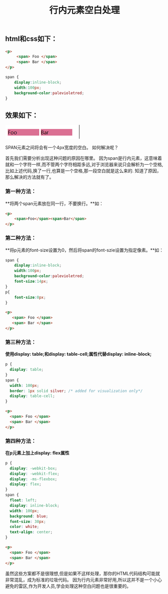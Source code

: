 ﻿---
published: true
layout: post
title: 行内元素空白处理
---
##  html和css如下：

```html
<p>
	 <span> Foo </span>
	 <span> Bar </span>
</p>
```

```css
span { 
    display:inline-block;
    width:100px;
    background-color:palevioletred;
}
```

## 效果如下：

![image](https://github.com/icodeajk/icodeajk.github.io/raw/master/images/2018-04-21.png)

SPAN元素之间将会有一个4px宽度的空白。
如何解决呢？

首先我们需要分析出现这种问题的原因在哪里。
因为span是行内元素，这意味着就和一个字符一样,而不管两个字符相距多远,对于浏览器来说只会解析为一个空格, 比如上述代码,换了一行,也算是一个空格,那一段空白就是这么来的.
知道了原因，那么解决的方法就有了。

### 第一种方法：
**将两个span元素放在同一行，不要换行。**如：

```html
<p>
    <span>Foo</span><span>Bar</span>
</p>
```

### 第二种方法：
**将p元素的font-size设置为0，然后将span的font-szie设置为指定像素。**如：

```css
span { 
    display:inline-block;
    width:100px;
    background-color:palevioletred;
    font-size:14px;
}
p{
    font-size:0px;
}
```

```html
<p>
   <span> Foo </span>
   <span> Bar </span>
</p>
```

### 第三种方法：
**使用display: table;和display: table-cell;属性代替display: inline-block;**

```css
p {
  display: table;
}
span {
  width: 100px;
  border: 1px solid silver; /* added for visualization only*/
  display: table-cell;
}
```

```html
<p>
  <span> Foo </span>
  <span> Bar </span>
</p>
```

### 第四种方法：
**在p元素上加上display: flex属性**

```css
p {
  display: -webkit-box;
  display: -webkit-flex;
  display: -ms-flexbox;
  display: flex;
}
span {
  float: left;
  display: inline-block;
  width: 100px;
  background: blue;
  font-size: 30px;
  color: white;
  text-align: center;
}
```

```html
<p>
  <span> Foo </span>
  <span> Bar </span>
</p>
```

虽然这些方案都不是很理想,但是如果不这样处理，那你的HTML代码结构可能就非常混乱，成为标准的垃圾代码。
因为行内元素非常好用,所以这并不是一个小心避免的雷区,作为开发人员,学会处理这种空白问题也是很重要的。
